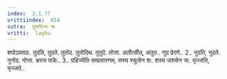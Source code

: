```yaml
---
index:  3.1.77
vrittiindex:  654
sutra:  तुदादिभ्यः शः
vritti:  laghu 
---
```


शपोऽपवादः. तुदति, तुदते. तुतोद. तुतोदिथ. तुतुदे. तोत्ता. अतौत्सीत्, अतुत.. णुद प्रेरणे.. 2.. नुदति, नुदते. नुनोद. नोत्ता. भ्रस्ज पाके.. 3.. ग्रहिज्येति सम्प्रसारणम्. सस्य श्चुत्वेन शः. शस्य जश्त्वेन जः. भृज्जति, भृज्जते..


